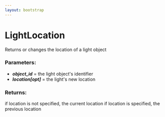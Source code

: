 ```yaml
---
layout: bootstrap
---
```


# LightLocation

Returns or changes the location of a light object
          

### Parameters:

- ***object_id*** = the light object's identifier
- ***location[opt]*** = the light's new location
        

### Returns:


if location is not specified, the current location
if location is specified, the previous location
        


